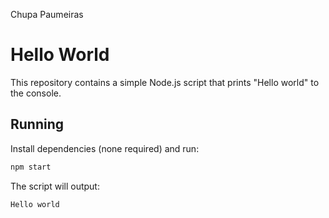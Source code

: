 Chupa Paumeiras

# Hello World

This repository contains a simple Node.js script that prints "Hello world" to the console.

## Running

Install dependencies (none required) and run:

```bash
npm start
```

The script will output:

```
Hello world
```
